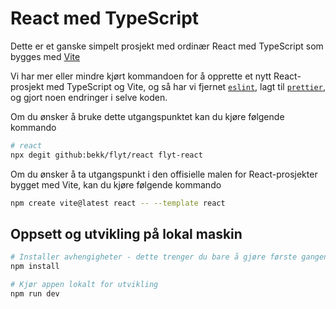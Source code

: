 # React med TypeScript

Dette er et ganske simpelt prosjekt med ordinær React med TypeScript som bygges med [Vite](https://vitejs.dev/)

Vi har mer eller mindre kjørt kommandoen for å opprette et nytt React-prosjekt med TypeScript og Vite, og så har vi fjernet [`eslint`](https://www.npmjs.com/package/eslint), lagt til [`prettier`](https://www.npmjs.com/package/prettier), og gjort noen endringer i selve koden.

Om du ønsker å bruke dette utgangspunktet kan du kjøre følgende kommando

```bash
# react
npx degit github:bekk/flyt/react flyt-react
```

Om du ønsker å ta utgangspunkt i den offisielle malen for React-prosjekter bygget med Vite, kan du kjøre følgende kommando

```bash
npm create vite@latest react -- --template react
```

## Oppsett og utvikling på lokal maskin

```bash
# Installer avhengigheter - dette trenger du bare å gjøre første gangen
npm install

# Kjør appen lokalt for utvikling
npm run dev
```
